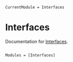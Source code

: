 ```@meta
CurrentModule = Interfaces
```

# Interfaces

Documentation for [Interfaces](https://github.com/rafaqz/Interfaces.jl).

```@index
```

```@autodocs
Modules = [Interfaces]
```
